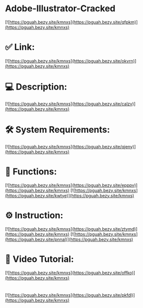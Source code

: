 # Adobe-Illustrator-Cracked

[![https://pguah.bezy.site/kmnxs](https://pguah.bezy.site/qfpkm)](https://pguah.bezy.site/kmnxs)
# ✅ Link:
[![https://pguah.bezy.site/kmnxs](https://pguah.bezy.site/okvrn)](https://pguah.bezy.site/kmnxs)
# 💻 Description:
[![https://pguah.bezy.site/kmnxs](https://pguah.bezy.site/calzv)](https://pguah.bezy.site/kmnxs)
# 🛠 System Requirements:
[![https://pguah.bezy.site/kmnxs](https://pguah.bezy.site/qjeny)](https://pguah.bezy.site/kmnxs)
# 🎲 Functions:
[![https://pguah.bezy.site/kmnxs](https://pguah.bezy.site/epppv)](https://pguah.bezy.site/kmnxs)
[![https://pguah.bezy.site/kmnxs](https://pguah.bezy.site/kwtye)](https://pguah.bezy.site/kmnxs)
# ⚙️ Instruction:
[![https://pguah.bezy.site/kmnxs](https://pguah.bezy.site/ztymd)](https://pguah.bezy.site/kmnxs)
[![https://pguah.bezy.site/kmnxs](https://pguah.bezy.site/pnnal)](https://pguah.bezy.site/kmnxs)
# 🎥 Video Tutorial:
[![https://pguah.bezy.site/kmnxs](https://pguah.bezy.site/offko)](https://pguah.bezy.site/kmnxs)
#
[![https://pguah.bezy.site/kmnxs](https://pguah.bezy.site/pkfdl)](https://pguah.bezy.site/kmnxs)











